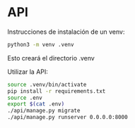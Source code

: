 # API 

Instrucciones de instalación de un venv:
```bash
python3 -m venv .venv
```

Esto creará el directorio .venv

Utilizar la API:
```bash
source .venv/bin/activate
pip install -r requirements.txt
source .env
export $(cat .env)
./api/manage.py migrate
./api/manage.py runserver 0.0.0.0:8000
```
